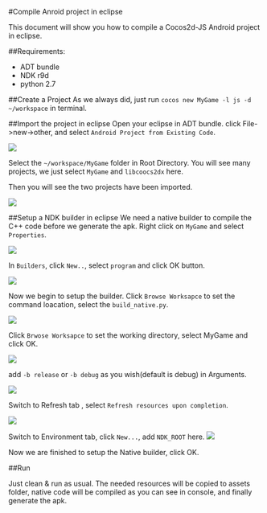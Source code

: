 #Compile Anroid project in eclipse

This document will show you how to compile a Cocos2d-JS Android project in eclipse.

##Requirements:
- ADT bundle
- NDK r9d
- python 2.7

##Create a Project
As we always did, just run `cocos new MyGame -l js -d ~/workspace` in terminal.

##Import the project in eclipse
Open your eclipse in ADT bundle. click File->new->other, and select `Android Project from Existing Code`.

![](./res/1.png)

Select the `~/workspace/MyGame` folder in Root Directory. You will see many projects, we just select `MyGame` and `libcoocs2dx` here.

Then you will see the two projects have been imported.

![](./res/2.png)

##Setup a NDK builder in eclipse
We need a native builder to compile the C++ code before we generate the apk. Right click on `MyGame` and select `Properties`.

![](./res/3.png)

In `Builders`, click `New..`, select `program` and click OK button.

![](./res/4.png)

Now we begin to setup the builder. Click `Browse Worksapce` to set the command loacation, select the `build_native.py`.

![](./res/5.png)

Click `Brwose Worksapce` to set the working directory, select MyGame and click OK.

![](./res/6.png)

add `-b release` or `-b debug` as you wish(default is debug) in Arguments.

![](./res/7.png)

Switch to Refresh tab , select `Refresh resources upon completion`.

![](./res/8.png)

Switch to Environment tab, click `New...`, add `NDK_ROOT` here.
![](./res/9.png)

Now we are finished to setup the Native builder, click OK.

##Run

Just clean & run as usual. The needed resources will be copied to assets folder, native code will be compiled as you can see in console, and finally generate the apk.